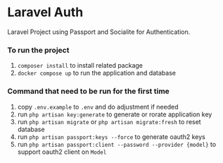 # Laravel Auth

Laravel Project using Passport and Socialite for Authentication.

### To run the project

1. `composer install` to install related package
2. `docker compose up` to run the application and database

### Command that need to be run for the first time

1. copy `.env.example` to `.env` and do adjustment if needed
2. run `php artisan key:generate` to generate or rorate application key
3. run `php artisan migrate` or `php artisan migrate:fresh` to reset database
4. run `php artisan passport:keys --force` to generate oauth2 keys
5. run `php artisan passport:client --password --provider {model}` to support oauth2 client on `Model`
